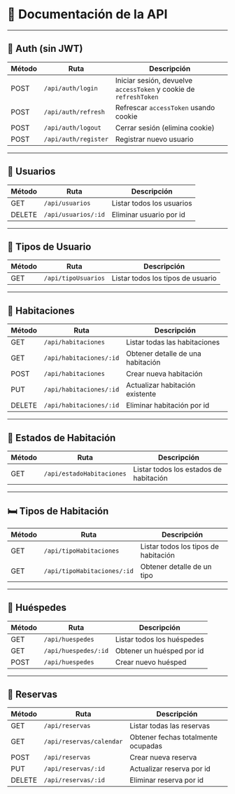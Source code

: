 # 📘 Documentación de la API

---

## 🔐 Auth (sin JWT)

| Método | Ruta                 | Descripción                                        |
|--------|----------------------|----------------------------------------------------|
| POST   | `/api/auth/login`    | Iniciar sesión, devuelve `accessToken` y cookie de `refreshToken` |
| POST   | `/api/auth/refresh`  | Refrescar `accessToken` usando cookie             |
| POST   | `/api/auth/logout`   | Cerrar sesión (elimina cookie)                    |
| POST   | `/api/auth/register` | Registrar nuevo usuario                           |

---

## 👤 Usuarios

| Método | Ruta                    | Descripción                 |
|--------|-------------------------|-----------------------------|
| GET    | `/api/usuarios`         | Listar todos los usuarios   |
| DELETE | `/api/usuarios/:id`     | Eliminar usuario por id     |

---

## 👥 Tipos de Usuario

| Método | Ruta                      | Descripción                   |
|--------|---------------------------|-------------------------------|
| GET    | `/api/tipoUsuarios`       | Listar todos los tipos de usuario |

---

## 🏨 Habitaciones

| Método | Ruta                         | Descripción                           |
|--------|------------------------------|---------------------------------------|
| GET    | `/api/habitaciones`          | Listar todas las habitaciones         |
| GET    | `/api/habitaciones/:id`      | Obtener detalle de una habitación     |
| POST   | `/api/habitaciones`          | Crear nueva habitación                |
| PUT    | `/api/habitaciones/:id`      | Actualizar habitación existente       |
| DELETE | `/api/habitaciones/:id`      | Eliminar habitación por id            |

---

## 🚪 Estados de Habitación

| Método | Ruta                             | Descripción                         |
|--------|----------------------------------|-------------------------------------|
| GET    | `/api/estadoHabitaciones`        | Listar todos los estados de habitación |

---

## 🛏️ Tipos de Habitación

| Método | Ruta                              | Descripción                         |
|--------|-----------------------------------|-------------------------------------|
| GET    | `/api/tipoHabitaciones`           | Listar todos los tipos de habitación |
| GET    | `/api/tipoHabitaciones/:id`       | Obtener detalle de un tipo          |

---

## 🧳 Huéspedes

| Método | Ruta                     | Descripción                        |
|--------|--------------------------|------------------------------------|
| GET    | `/api/huespedes`         | Listar todos los huéspedes         |
| GET    | `/api/huespedes/:id`     | Obtener un huésped por id          |
| POST   | `/api/huespedes`         | Crear nuevo huésped                |

---

## 📅 Reservas

| Método | Ruta                           | Descripción                            |
|--------|--------------------------------|----------------------------------------|
| GET    | `/api/reservas`               | Listar todas las reservas              |
| GET    | `/api/reservas/calendar`      | Obtener fechas totalmente ocupadas     |
| POST   | `/api/reservas`               | Crear nueva reserva                    |
| PUT    | `/api/reservas/:id`           | Actualizar reserva por id              |
| DELETE | `/api/reservas/:id`           | Eliminar reserva por id                |
